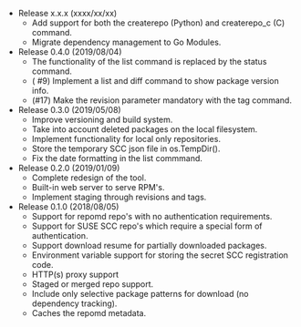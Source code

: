 * Release x.x.x (xxxx/xx/xx)
  - Add support for both the createrepo (Python) and createrepo_c (C) command.
  - Migrate dependency management to Go Modules.
* Release 0.4.0 (2019/08/04)
  - The functionality of the list command is replaced by the status command.
  - ( #9) Implement a list and diff command to show package version info.  
  - (#17) Make the revision parameter mandatory with the tag command.
* Release 0.3.0 (2019/05/08)
  - Improve versioning and build system.
  - Take into account deleted packages on the local filesystem.
  - Implement functionality for local only repositories.
  - Store the temporary SCC json file in os.TempDir().
  - Fix the date formatting in the list commmand.
* Release 0.2.0 (2019/01/09)
  - Complete redesign of the tool.
  - Built-in web server to serve RPM's.
  - Implement staging through revisions and tags.
* Release 0.1.0 (2018/08/05)
  - Support for repomd repo's with no authentication requirements.
  - Support for SUSE SCC repo's which require a special form of authentication.
  - Support download resume for partially downloaded packages.
  - Environment variable support for storing the secret SCC registration code.
  - HTTP(s) proxy support
  - Staged or merged repo support.
  - Include only selective package patterns for download (no dependency tracking).
  - Caches the repomd metadata.
